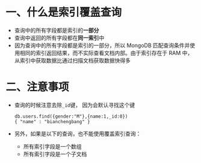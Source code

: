 #  一、什么是索引覆盖查询

- 查询中的所有字段都是索引的**一部分**
- 查询中返回的所有字段都在**同一索引**中
- 因为查询中的所有字段都是索引的一部分，所以 MongoDB 匹配查询条件并使用相同的索引返回结果，而不实际查看文档内部。由于索引存在于 RAM 中，从索引中获取数据比通过扫描文档获取数据快得多



# 二、注意事项

- 查询的时候注意去除`_id`键， 因为会默认寻找这个键

  ```shell
  db.users.find({gender:"M"},{name:1,_id:0})
  { "name" : "bianchengbang" }
  ```

- 另外，如果是以下的查询，也不能使用覆盖索引查询：
  - 所有索引字段是一个数组
  - 所有索引字段是一个子文档